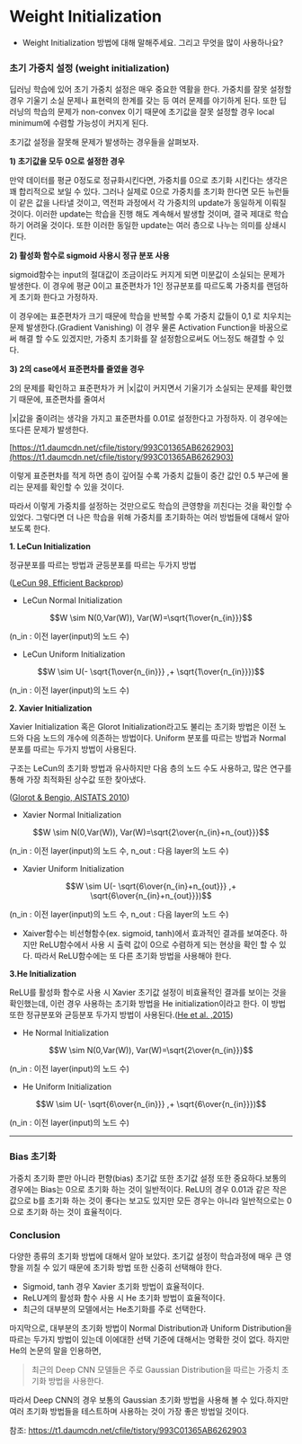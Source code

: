 # Weight Initialization

- Weight Initialization 방법에 대해 말해주세요. 그리고 무엇을 많이 사용하나요?

### **초기 가중치 설정 (weight initialization)**

딥러닝 학습에 있어 초기 가중치 설정은 매우 중요한 역활을 한다. 가중치를 잘못 설정할 경우 기울기 소실 문제나 표현력의 한계를 갖는 등 여러 문제를 야기하게 된다. 또한 딥러닝의 학습의 문제가 non-convex 이기 때문에 초기값을 잘못 설정할 경우 local minimum에 수렴할 가능성이 커지게 된다.

초기값 설정을 잘못해 문제가 발생하는 경우들을 살펴보자.

**1) 초기값을 모두 0으로 설정한 경우**

만약 데이터를 평균 0정도로 정규화시킨다면, 가중치를 0으로 초기화 시킨다는 생각은 꽤 합리적으로 보일 수 있다. 그러나 실제로 0으로 가중치를 초기화 한다면 모든 뉴런들이 같은 값을 나타낼 것이고, 역전파 과정에서 각 가중치의 update가 동일하게 이뤄질 것이다. 이러한 update는 학습을 진행 해도 계속해서 발생할 것이며, 결국 제대로 학습하기 어려울 것이다. 또한 이러한 동일한 update는 여러 층으로 나누는 의미를 상쇄시킨다.

**2) 활성화 함수로 sigmoid 사용시 정규 분포 사용**

sigmoid함수는 input의 절대값이 조금이라도 커지게 되면 미분값이 소실되는 문제가 발생한다. 이 경우에 평균 0이고 표준편차가 1인 정규분포를 따르도록 가중치를 랜덤하게 초기화 한다고 가정하자.

이 경우에는 표준편차가 크기 때문에 학습을 반복할 수록 가중치 값들이 0,1 로 치우치는 문제 발생한다.(Gradient Vanishing) 이 경우 물론 Activation Function을 바꿈으로써 해결 할 수도 있겠지만, 가중치 초기화를 잘 설정함으로써도 어느정도 해결할 수 있다.

**3) 2의 case에서 표준편차를 줄였을 경우**

2의 문제를 확인하고 표준편차가 커 |x|값이 커지면서 기울기가 소실되는 문제를 확인했기 때문에, 표준편차를 줄여서

|x|값을 줄이려는 생각을 가지고 표준편차를 0.01로 설정한다고 가정하자. 이 경우에는 또다른 문제가 발생한다.

[https://t1.daumcdn.net/cfile/tistory/993C01365AB6262903](https://t1.daumcdn.net/cfile/tistory/993C01365AB6262903)

이렇게 표준편차를 적게 하면 층이 깊어질 수록 가중치 값들이 중간 값인 0.5 부근에 몰리는 문제를 확인할 수 있을 것이다.

따라서 이렇게 가중치를 설정하는 것만으로도 학습의 큰영향을 끼친다는 것을 확인할 수 있었다. 그렇다면 더 나은 학습을 위해 가중치를 초기화하는 여러 방법들에 대해서 알아보도록 한다.

**1. LeCun Initialization**

정규분포를 따르는 방법과 균등분포를 따르는 두가지 방법

([LeCun 98, Efficient Backprop](http://yann.lecun.com/exdb/publis/pdf/lecun-98b.pdf))

- LeCun Normal Initialization

$$W \sim N(0,Var(W)), Var(W)=\sqrt{1\over{n_{in}}}$$

(n_in : 이전 layer(input)의 노드 수)

- LeCun Uniform Initialization

$$W \sim U(- \sqrt{1\over{n_{in}}} ,+ \sqrt{1\over{n_{in}}})$$

(n_in : 이전 layer(input)의 노드 수)

**2. Xavier Initialization**

Xavier Initialization 혹은 Glorot Initialization라고도 불리는 초기화 방법은 이전 노드와 다음 노드의 개수에 의존하는 방법이다. Uniform 분포를 따르는 방법과 Normal분포를 따르는 두가지 방법이 사용된다.

구조는 LeCun의 초기화 방법과 유사하지만 다음 층의 노드 수도 사용하고, 많은 연구를 통해 가장 최적화된 상수값 또한 찾아냈다.

([Glorot & Bengio, AISTATS 2010](http://jmlr.org/proceedings/papers/v9/glorot10a/glorot10a.pdf))

- Xavier Normal Initialization

$$W \sim N(0,Var(W)), Var(W)=\sqrt{2\over{n_{in}+n_{out}}}$$

(n_in : 이전 layer(input)의 노드 수, n_out : 다음 layer의 노드 수)

- Xavier Uniform Initialization

$$W \sim U(- \sqrt{6\over{n_{in}+n_{out}}} ,+ \sqrt{6\over{n_{in}+n_{out}}})$$

(n_in : 이전 layer(input)의 노드 수, n_out : 다음 layer의 노드 수)

- Xaiver함수는 비선형함수(ex. sigmoid, tanh)에서 효과적인 결과를 보여준다. 하지만 ReLU함수에서 사용 시 출력 값이 0으로 수렴하게 되는 현상을 확인 할 수 있다. 따라서 ReLU함수에는 또 다른 초기화 방법을 사용해야 한다.

**3.He Initialization**

ReLU를 활성화 함수로 사용 시 Xavier 초기값 설정이 비효율적인 결과를 보이는 것을 확인했는데, 이런 경우 사용하는 초기화 방법을 He initialization이라고 한다. 이 방법 또한 정규분포와 균등분포 두가지 방법이 사용된다.([He et al. ,2015](http://arxiv.org/abs/1502.01852))

- He Normal Initialization

$$W \sim N(0,Var(W)), Var(W)=\sqrt{2\over{n_{in}}}$$

(n_in : 이전 layer(input)의 노드 수)

- He Uniform Initialization

$$W \sim U(- \sqrt{6\over{n_{in}}} ,+ \sqrt{6\over{n_{in}}})$$

(n_in : 이전 layer(input)의 노드 수)

---

### **Bias 초기화**

가중치 초기화 뿐만 아니라 편향(bias) 초기값 또한 초기값 설정 또한 중요하다.보통의 경우에는 Bias는 0으로 초기화 하는 것이 일반적이다. ReLU의 경우 0.01과 같은 작은 값으로 b를 초기화 하는 것이 좋다는 보고도 있지만 모든 경우는 아니라 일반적으로는 0으로 초기화 하는 것이 효율적이다.

### **Conclusion**

다양한 종류의 초기화 방법에 대해서 알아 보았다. 초기값 설정이 학습과정에 매우 큰 영향을 끼칠 수 있기 때문에 초기화 방법 또한 신중히 선택해야 한다.

- Sigmoid, tanh 경우 Xavier 초기화 방법이 효율적이다.
- ReLU계의 활성화 함수 사용 시 He 초기화 방법이 효율적이다.
- 최근의 대부분의 모델에서는 He초기화를 주로 선택한다.

마지막으로, 대부분의 초기화 방법이 Normal Distribution과 Uniform Distribution을 따르는 두가지 방법이 있는데 이에대한 선택 기준에 대해서는 명확한 것이 없다. 하지만 He의 논문의 말을 인용하면,

> 최근의 Deep CNN 모델들은 주로 Gaussian Distribution을 따르는 가중치 초기화 방법을 사용한다.
> 

따라서 Deep CNN의 경우 보통의 Gaussian 초기화 방법을 사용해 볼 수 있다.하지만 여러 초기화 방법들을 테스트하며 사용하는 것이 가장 좋은 방법일 것이다.


참조: https://t1.daumcdn.net/cfile/tistory/993C01365AB6262903
